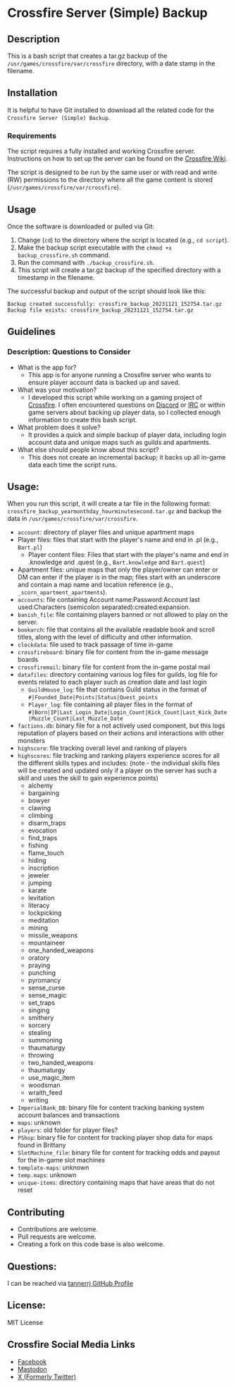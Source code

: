 # Crossfire Server (Simple) Backup

## Description

This is a bash script that creates a tar.gz backup of the `/usr/games/crossfire/var/crossfire` directory, with a date stamp in the filename.

## Installation

It is helpful to have Git installed to download all the related code for the `Crossfire Server (Simple) Backup`.

### Requirements

The script requires a fully installed and working Crossfire server. Instructions on how to set up the server can be found on the [Crossfire Wiki](http://wiki.cross-fire.org/dokuwiki/doku.php/server:server_compiling).

The script is designed to be run by the same user or with read and write (RW) permissions to the directory where all the game content is stored (`/usr/games/crossfire/var/crossfire`).

## Usage

Once the software is downloaded or pulled via Git:

 1. Change (`cd`) to the directory where the script is located (e.g., `cd script`).
 2. Make the backup script executable with the `chmod +x backup_crossfire.sh` command.
 3. Run the command with `./backup_crossfire.sh`.
 4. This script will create a tar.gz backup of the specified directory with a timestamp in the filename.

The successful backup and output of the script should look like this:

```
Backup created successfully: crossfire_backup_20231121_152754.tar.gz
Backup file exists: crossfire_backup_20231121_152754.tar.gz
```

## Guidelines

### Description: Questions to Consider

 * What is the app for?
   * This app is for anyone running a Crossfire server who wants to ensure player account data is backed up and saved.
 * What was your motivation?
   * I developed this script while working on a gaming project of [Crossfire](https://sourceforge.net/projects/crossfire/). I often encountered questions on [Discord](https://crossfire.real-time.com/discord/) or [IRC](https://crossfire.real-time.com/irc/) or within game servers about backing up player data, so I collected enough information to create this bash script.
 * What problem does it solve?
   * It provides a quick and simple backup of player data, including login account data and unique maps such as guilds and apartments.
 * What else should people know about this script?
   * This does not create an incremental backup; it backs up all in-game data each time the script runs.

## Usage:

When you run this script, it will create a tar file in the following format: `crossfire_backup_yearmonthday_hourminutesecond.tar.gz` and backup the data in `/usr/games/crossfire/var/crossfire`.

 * `account`: directory of player files and unique apartment maps
  * Player files: files that start with the player's name and end in .pl (e.g., `Bart.pl`)
    * Player content files: Files that start with the player's name and end in .knowledge and .quest (e.g., `Bart.knowledge` and `Bart.quest`)
  * Apartment files: unique maps that only the player/owner can enter or DM can enter if the player is in the map; files start with an underscore and contain a map name and location reference (e.g., `_scorn_apartment_apartments`).
 * `accounts`: file containing Account name:Password:Account last used:Characters (semicolon separated):created:expansion.
 * `banish_file`: file containing players banned or not allowed to play on the server.
 * `bookarch`: file that contains all the available readable book and scroll titles, along with the level of difficulty and other information.
 * `clockdata`: file used to track passage of time in-game
 * `crossfireboard`: binary file for content from the in-game message boards
 * `crossfiremail`: binary file for content from the in-game postal mail
 * `datafiles`: directory containing various log files for guilds, log file for events related to each player such as creation date and last login
     * `GuildHouse_log`: file that contains Guild status in the format of `#|Founded_Date|Points|Status|Quest_points`
     * `Player_log`: file containing all player files in the format of `#|Born|IP|Last_Login_Date|Login_Count|Kick_Count|Last_Kick_Date|Muzzle_Count|Last_Muzzle_Date`
 * `factions.db`: binary file for a not actively used component, but this logs reputation of players based on their actions and interactions with other monsters
 * `highscore`: file tracking overall level and ranking of players
 * `highscores`: file tracking and ranking players experience scores for all the different skills types and includes: (note - the individual skills files will be created and updated only if a player on the server has such a skill and uses the skill to gain experience points)
     * alchemy
     * bargaining
     * bowyer
     * clawing
     * climbing
     * disarm_traps
     * evocation
     * find_traps
     * fishing
     * flame_touch
     * hiding
     * inscription
     * jeweler
     * jumping
     * karate
     * levitation
     * literacy
     * lockpicking
     * meditation
     * mining
     * missile_weapons
     * mountaineer
     * one_handed_weapons
     * oratory
     * praying
     * punching
     * pyromancy
     * sense_curse
     * sense_magic
     * set_traps
     * singing
     * smithery
     * sorcery
     * stealing
     * summoning
     * thaumaturgy
     * throwing
     * two_handed_weapons
     * thaumaturgy
     * use_magic_item
     * woodsman
     * wraith_feed
     * writing
 * `ImperialBank_DB`: binary file for content tracking banking system account balances and transactions
 * `maps`: unknown
 * `players`: old folder for player files?
 * `PShop`: binary file for content for tracking player shop data for maps found in Brittany
 * `SlotMachine_file`: binary file for content for tracking odds and payout for the in-game slot machines
 * `template-maps`: unknown
 * `temp.maps`: unknown
 * `unique-items`: directory containing maps that have areas that do not reset


## Contributing

 * Contributions are welcome.
 * Pull requests are welcome.
 * Creating a fork on this code base is also welcome.

## Questions:

I can be reached via [tannerrj GitHub Profile](https://github.com/tannerrj)

## License:

MIT License

## Crossfire Social Media Links

 * [Facebook](https://www.facebook.com/crossfireproject/)
 * [Mastodon](https://mastodon.social/@crossfiremrpg)
 * [X (Formerly Twitter)](https://twitter.com/crossfiremrpg/)